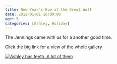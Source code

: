 ```yaml
---
title: New Year's Eve at the Great Wolf
date: 2012-01-01 16:00:00
age: 5
categories: [Ashley, Holiday]
---
```

The Jennings came with us for a another good time.

Click the big link for a view of the whole gallery

[<img src="https://lh3.googleusercontent.com/NxJYE9fh3REWj7vgQyjfjGkl9yc6l1bu1DecDLBbb8Ql_CJUga5hOGANHxEQ7hXBMFyt-s9ReZNPQ90xbxZutkJucLg9RTKPq8xLF-TTZ6uACQS2CvhRPSUKElrMgtoVSHNm-1aeCl2uaANtGoc1GM1KOuhohdYcJS2F1DMexb6aJlsrQ9yYAZveKp-CpWyY9x6cAQxVfg4ke67C53LNXJuJ19DwIx5ApcdWr_n1PBukSSLUl5HOhWPimGEwqsRM_npYOcMCWvFEZN4rq0axG0QICpWx3iS19p74BB7KpL9GTBonv14ESfnlrx2QcCCCV_sjq4iGaywAx9cZIncl4Tb2--7E3Tzmh_JnIi2OuNjPZXX8w9nHhGPLes-JWbSrAYZf1LQZj8Jf2tF3__PrS4y9qhOxrzO7YwbukxagcUrOvJy7ye-Ovb5CqQnB5ZzMDRvtNJsbK2ketHWNYoPmZ8bwqSGT4xHIOR_qnmT9xvqgQVS3O4pPWSYgqDKJwdAniNTuspx8B3mQp6H__0vAh74SfNGRowIKcplf3LrCcYZj3vTzlQT5MFhAlHE_zS8xReLsTyQUc8NFh2OtBRYtk12u2HnpnMpFIrAEkCAYaumfz3Wz0u8TGkYmbuEDnNAS4r9I-MUvbhD63ZZGgSD2W7F4Q5r4bEH-X4lmmNA9TpfyAfcxLY4=w435-h326-no" alt="Ashley has teeth.  A lot of them" class="wyseguys-album"/>](https://photos.google.com/album/AF1QipO45gdfgdyUjv-Unvvm1ymRJB8k3Jb0wGRQ7dul?key=CL637oO3r-aTHA)
